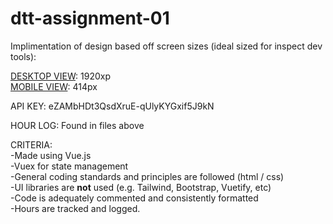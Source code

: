 # dtt-assignment-01

Implimentation of design based off screen sizes (ideal sized for inspect dev tools): 

[DESKTOP VIEW](https://overflow.io/s/SQY91U3K/?node=a1b1f199): 1920xp <br>
[MOBILE VIEW](https://overflow.io/s/SQY91U3K/?node=08a536d0): 414px <br>

API KEY: eZAMbHDt3QsdXruE-qUlyKYGxif5J9kN

HOUR LOG: Found in files above 

CRITERIA: <br>
-Made using Vue.js <br> 
-Vuex for state management <br> 
-General coding standards and principles are followed (html / css) <br> 
-UI libraries are **not** used (e.g. Tailwind, Bootstrap, Vuetify, etc) <br> 
-Code is adequately commented and consistently formatted <br> 
-Hours are tracked and logged. <br>
